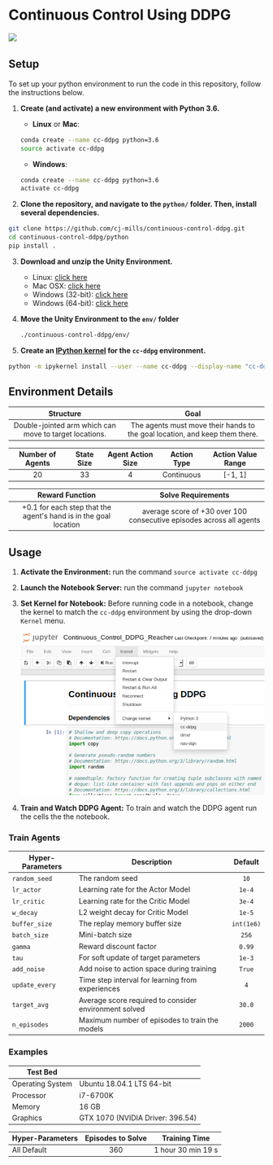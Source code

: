 # Continuous Control Using DDPG

![](./images/cc_20_.gif)



## Setup

To set up your python environment to run the code in this repository, follow the instructions below.

1. **Create (and activate) a new environment with Python 3.6.**

   - __Linux__ or __Mac__: 

   ```bash
   conda create --name cc-ddpg python=3.6
   source activate cc-ddpg
   ```

   - __Windows__: 

   ```bash
   conda create --name cc-ddpg python=3.6 
   activate cc-ddpg
   ```

2. **Clone the repository, and navigate to the `python/` folder.  Then, install several dependencies.**

```bash
git clone https://github.com/cj-mills/continuous-control-ddpg.git
cd continuous-control-ddpg/python
pip install .
```

3. **Download and unzip the Unity Environment.**

   - Linux: [click here](https://s3-us-west-1.amazonaws.com/udacity-drlnd/P2/Reacher/Reacher_Linux.zip)
   - Mac OSX: [click here](https://s3-us-west-1.amazonaws.com/udacity-drlnd/P2/Reacher/Reacher.app.zip)
   - Windows (32-bit): [click here](https://s3-us-west-1.amazonaws.com/udacity-drlnd/P2/Reacher/Reacher_Windows_x86.zip)
   - Windows (64-bit): [click here](https://s3-us-west-1.amazonaws.com/udacity-drlnd/P2/Reacher/Reacher_Windows_x86_64.zip)

4. **Move the Unity Environment to the  `env/` folder**

   ```bash
   ./continuous-control-ddpg/env/
   ```

5. **Create an [IPython kernel](http://ipython.readthedocs.io/en/stable/install/kernel_install.html) for the `cc-ddpg` environment.**

```bash
python -m ipykernel install --user --name cc-ddpg --display-name "cc-ddpg"
```



## Environment Details

|                       Structure                        |                             Goal                             |
| :----------------------------------------------------: | :----------------------------------------------------------: |
| Double-jointed arm which can move to target locations. | The agents must move their hands to the goal location, and keep them there. |

| Number of Agents | State Size | Agent Action Size | Action Type | Action Value Range |
| :--------------: | :--------: | :---------------: | :---------: | :----------------: |
|        20        |     33     |         4         | Continuous  |      [-1, 1]       |

|                       Reward Function                        |                      Solve Requirements                      |
| :----------------------------------------------------------: | :----------------------------------------------------------: |
| +0.1 for each step that the agent's hand is in the goal location | average score of +30 over 100 consecutive episodes across all agents |



## Usage

1. **Activate the Environment:** run the command `source activate cc-ddpg`

2. **Launch the Notebook Server:** run the command `jupyter notebook`

3. **Set Kernel for Notebook:** Before running code in a notebook, change the kernel to match the `cc-ddpg` environment by using the drop-down `Kernel` menu.

   ![](./images/select_kernel_cc.png)

4. **Train and Watch DDPG Agent:** To train and watch the DDPG agent run the cells the the notebook.

### Train Agents

| Hyper-Parameters | Description                                           |  Default   |
| ---------------- | ----------------------------------------------------- | :--------: |
| `random_seed`    | The random seed                                       |    `10`    |
| `lr_actor`       | Learning rate for the Actor Model                     |   `1e-4`   |
| `lr_critic`      | Learning rate for the Critic Model                    |   `3e-4`   |
| `w_decay`        | L2 weight decay for Critic Model                      |   `1e-5`   |
| `buffer_size`    | The replay memory buffer size                         | `int(1e6)` |
| `batch_size`     | Mini-batch size                                       |   `256`    |
| `gamma`          | Reward discount factor                                |   `0.99`   |
| `tau`            | For soft update of target parameters                  |   `1e-3`   |
| `add_noise`      | Add noise to action space during training             |   `True`   |
| `update_every`   | Time step interval for learning from experiences      |    `4`     |
| `target_avg`     | Average score required to consider environment solved |   `30.0`   |
| `n_episodes`     | Maximum number of episodes to train the models        |   `2000`   |



### Examples

| Test Bed         |                                  |
| ---------------- | -------------------------------- |
| Operating System | Ubuntu 18.04.1 LTS 64-bit        |
| Processor        | i7-6700K                         |
| Memory           | 16 GB                            |
| Graphics         | GTX 1070 (NVIDIA Driver: 396.54) |

| Hyper-Parameters | Episodes to Solve |   Training Time    |
| ---------------- | :---------------: | :----------------: |
| All Default      |        360        | 1 hour 30 min 19 s |

